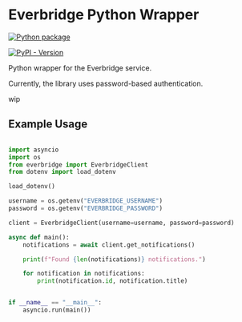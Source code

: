 # Everbridge Python Wrapper

[![Python package](https://github.com/NateShoffner/everbridge/actions/workflows/python-package.yml/badge.svg)](https://github.com/NateShoffner/everbridge/actions/workflows/python-package.yml)

[![PyPI - Version](https://img.shields.io/pypi/v/everbridge)](https://pypi.org/project/everbridge/)




Python wrapper for the Everbridge service.

Currently, the library uses password-based authentication.

wip

## Example Usage

```python

import asyncio
import os
from everbridge import EverbridgeClient
from dotenv import load_dotenv

load_dotenv()

username = os.getenv("EVERBRIDGE_USERNAME")
password = os.getenv("EVERBRIDGE_PASSWORD")

client = EverbridgeClient(username=username, password=password)

async def main():
    notifications = await client.get_notifications()

    print(f"Found {len(notifications)} notifications.")

    for notification in notifications:
        print(notification.id, notification.title)


if __name__ == "__main__":
    asyncio.run(main())

```
